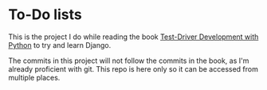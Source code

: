 # To-Do lists

This is the project I do while reading the book [Test-Driver Development with Python](http://chimera.labs.oreilly.com/books/1234000000754) to try and learn Django.

The commits in this project will not follow the commits in the book, as I'm already proficient with git. This repo is here only so it can be accessed from multiple places.